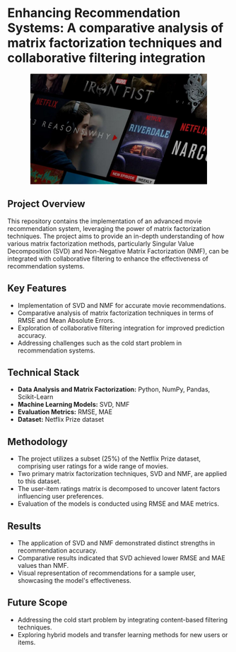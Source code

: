 # Enhancing Recommendation Systems: A comparative analysis of matrix factorization techniques and collaborative filtering integration
<div align="center">
  <img src="https://github.com/jarvis-47/Movie_Recommender_System/blob/main/portfolio-2.jpg" width="400" height="250"/>
</div>

## Project Overview
This repository contains the implementation of an advanced movie recommendation system, leveraging the power of matrix factorization techniques. The project aims to provide an in-depth understanding of how various matrix factorization methods, particularly Singular Value Decomposition (SVD) and Non-Negative Matrix Factorization (NMF), can be integrated with collaborative filtering to enhance the effectiveness of recommendation systems.

## Key Features
* Implementation of SVD and NMF for accurate movie recommendations.
* Comparative analysis of matrix factorization techniques in terms of RMSE and Mean Absolute Errors.
* Exploration of collaborative filtering integration for improved prediction accuracy.
* Addressing challenges such as the cold start problem in recommendation systems.

## Technical Stack
* **Data Analysis and Matrix Factorization:** Python, NumPy, Pandas, Scikit-Learn
* **Machine Learning Models:** SVD, NMF
* **Evaluation Metrics:** RMSE, MAE
* **Dataset:** Netflix Prize dataset

## Methodology
* The project utilizes a subset (25%) of the Netflix Prize dataset, comprising user ratings for a wide range of movies.
* Two primary matrix factorization techniques, SVD and NMF, are applied to this dataset.
* The user-item ratings matrix is decomposed to uncover latent factors influencing user preferences.
* Evaluation of the models is conducted using RMSE and MAE metrics.

## Results
* The application of SVD and NMF demonstrated distinct strengths in recommendation accuracy.
* Comparative results indicated that SVD achieved lower RMSE and MAE values than NMF.
* Visual representation of recommendations for a sample user, showcasing the model's effectiveness.

## Future Scope
* Addressing the cold start problem by integrating content-based filtering techniques.
* Exploring hybrid models and transfer learning methods for new users or items.
